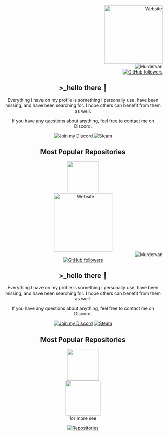 <div align="right">
  <!-- Website Badge -->
  <a href="https://unit.link/murdervan">
    <img src="https://img.shields.io/badge/Website-unit.link/murdervan-blue?style=for-the-badge" alt="Website" width="185"/>
  </a>
  <br>

  <!-- GitHub Profile Badge -->
  <img align="right" src="https://komarev.com/ghpvc/?username=Murdervan" alt="Murdervan" />
  <br>

  <!-- GitHub Followers Badge -->
  <a href="https://github.com/Murdervan">
    <img src="https://img.shields.io/github/followers/Murdervan?label=Follow&style=social" alt="GitHub followers"/>
  </a>
</div>
<div align="center">

  ## >_hello there 👋

Everything I have on my profile is something I personally use, have been missing, and have been searching for. I hope others can benefit from them as well.

If you have any questions about anything, feel free to contact me on Discord.

[![Join my Discord](https://img.shields.io/badge/Join%20my%20Discord-%237289DA.svg?style=flat&logo=discord&logoColor=white)](https://discord.gg/9NdbUZc8j5)
[![Steam](https://img.shields.io/badge/-Steam-000?&logo=steam)](https://steamcommunity.com/id/Murdervan)

<div align="center">
  
   ## Most Popular Repositories
  
</div>

<a href="https://github.com/Murdervan/Flipper-zero-files" title="Flipper-zero-files">
  <img height="100" src="https://github-readme-stats.anuraghazra1.vercel.app/api/pin/?username=Murdervan&repo=Flipper-zero-files&theme=dark&bg_color=000000&title_color=ff7f00&icon_color=ff7f00&text_color=ff7f00">
</a>
<br> <!-- Dette sikrer, at næste boks kommer på en ny linje -->
<a align="left" href="<div align="right">
  <!-- Website Badge -->
  <a href="https://unit.link/murdervan">
    <img src="https://img.shields.io/badge/Website-unit.link/murdervan-blue?style=for-the-badge" alt="Website" width="185"/>
  </a>
  <br>

  <!-- GitHub Profile Badge -->
  <img align="right" src="https://komarev.com/ghpvc/?username=Murdervan" alt="Murdervan" />
  <br>

  <!-- GitHub Followers Badge -->
  <a href="https://github.com/Murdervan">
    <img src="https://img.shields.io/github/followers/Murdervan?label=Follow&style=social" alt="GitHub followers"/>
  </a>
</div>
<div align="center">

  ## >_hello there 👋

Everything I have on my profile is something I personally use, have been missing, and have been searching for. I hope others can benefit from them as well.

If you have any questions about anything, feel free to contact me on Discord.

[![Join my Discord](https://img.shields.io/badge/Join%20my%20Discord-%237289DA.svg?style=flat&logo=discord&logoColor=white)](https://discord.gg/9NdbUZc8j5)
[![Steam](https://img.shields.io/badge/-Steam-000?&logo=steam)](https://steamcommunity.com/id/Murdervan)

<div align="center">
  
   ## Most Popular Repositories
  
</div>

<a href="https://github.com/Murdervan/Flipper-zero-files" title="Flipper-zero-files">
  <img height="100" src="https://github-readme-stats.anuraghazra1.vercel.app/api/pin/?username=Murdervan&repo=Flipper-zero-files&theme=dark&bg_color=000000&title_color=ff7f00&icon_color=ff7f00&text_color=ff7f00">
</a>
<br> <!-- Dette sikrer, at næste boks kommer på en ny linje -->
<a align="left" href="https://github.com/Murdervan/Server-botty-commands" title="Server-botty-commands">
  <img height="110" src="https://github-readme-stats.anuraghazra1.vercel.app/api/pin/?username=Murdervan&repo=Server-botty-commands&theme=dark&bg_color=000000&title_color=00FF00&icon_color=00FF00&text_color=00FF00">
</a>
<br> <!-- Dette sikrer, at næste boks kommer på en ny linje -->
for more see 

[![Repositories](https://img.shields.io/badge/Repositories-Murdervan-blue?style=for-the-badge&logo=github)](https://github.com/Murdervan?tab=repositories)
